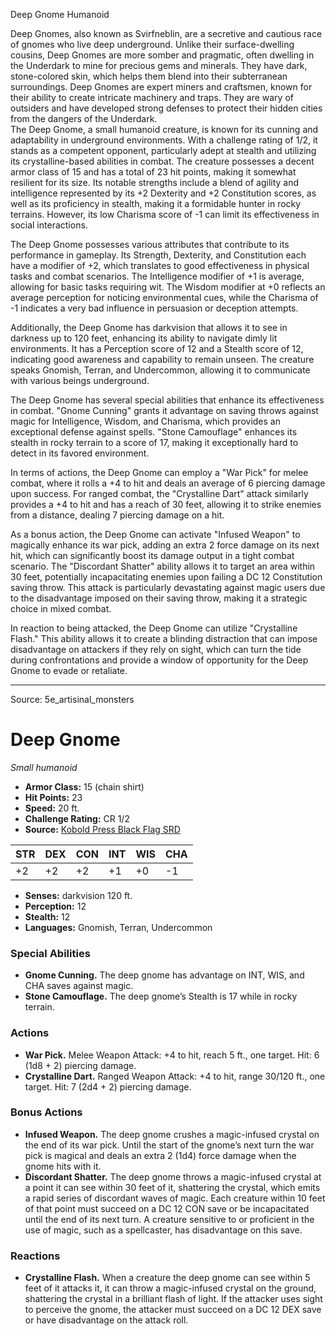 <MonsterName/>Deep Gnome</MonsterName>
<CreatureType/>Humanoid</CreatureType>

<summary>Deep Gnomes, also known as Svirfneblin, are a secretive and cautious race of gnomes who live deep underground. Unlike their surface-dwelling cousins, Deep Gnomes are more somber and pragmatic, often dwelling in the Underdark to mine for precious gems and minerals. They have dark, stone-colored skin, which helps them blend into their subterranean surroundings. Deep Gnomes are expert miners and craftsmen, known for their ability to create intricate machinery and traps. They are wary of outsiders and have developed strong defenses to protect their hidden cities from the dangers of the Underdark.</summary>

<summary>The Deep Gnome, a small humanoid creature, is known for its cunning and adaptability in underground environments. With a challenge rating of 1/2, it stands as a competent opponent, particularly adept at stealth and utilizing its crystalline-based abilities in combat. The creature possesses a decent armor class of 15 and has a total of 23 hit points, making it somewhat resilient for its size. Its notable strengths include a blend of agility and intelligence represented by its +2 Dexterity and +2 Constitution scores, as well as its proficiency in stealth, making it a formidable hunter in rocky terrains. However, its low Charisma score of -1 can limit its effectiveness in social interactions. </summary>

<detail>

The Deep Gnome possesses various attributes that contribute to its performance in gameplay. Its Strength, Dexterity, and Constitution each have a modifier of +2, which translates to good effectiveness in physical tasks and combat scenarios. The Intelligence modifier of +1 is average, allowing for basic tasks requiring wit. The Wisdom modifier at +0 reflects an average perception for noticing environmental cues, while the Charisma of -1 indicates a very bad influence in persuasion or deception attempts. 

Additionally, the Deep Gnome has darkvision that allows it to see in darkness up to 120 feet, enhancing its ability to navigate dimly lit environments. It has a Perception score of 12 and a Stealth score of 12, indicating good awareness and capability to remain unseen. The creature speaks Gnomish, Terran, and Undercommon, allowing it to communicate with various beings underground. 

The Deep Gnome has several special abilities that enhance its effectiveness in combat. "Gnome Cunning" grants it advantage on saving throws against magic for Intelligence, Wisdom, and Charisma, which provides an exceptional defense against spells. "Stone Camouflage" enhances its stealth in rocky terrain to a score of 17, making it exceptionally hard to detect in its favored environment.

In terms of actions, the Deep Gnome can employ a "War Pick" for melee combat, where it rolls a +4 to hit and deals an average of 6 piercing damage upon success. For ranged combat, the "Crystalline Dart" attack similarly provides a +4 to hit and has a reach of 30 feet, allowing it to strike enemies from a distance, dealing 7 piercing damage on a hit. 

As a bonus action, the Deep Gnome can activate "Infused Weapon" to magically enhance its war pick, adding an extra 2 force damage on its next hit, which can significantly boost its damage output in a tight combat scenario. The "Discordant Shatter" ability allows it to target an area within 30 feet, potentially incapacitating enemies upon failing a DC 12 Constitution saving throw. This attack is particularly devastating against magic users due to the disadvantage imposed on their saving throw, making it a strategic choice in mixed combat. 

In reaction to being attacked, the Deep Gnome can utilize "Crystalline Flash." This ability allows it to create a blinding distraction that can impose disadvantage on attackers if they rely on sight, which can turn the tide during confrontations and provide a window of opportunity for the Deep Gnome to evade or retaliate.</detail>



---

Source: 5e_artisinal_monsters

# Deep Gnome

*Small humanoid*

- **Armor Class:** 15 (chain shirt)
- **Hit Points:** 23
- **Speed:** 20 ft.
- **Challenge Rating:** CR 1/2
- **Source:** [Kobold Press Black Flag SRD](https://koboldpress.com/black-flag-roleplaying/)

| STR | DEX | CON | INT | WIS | CHA |
| --- | --- | --- | --- | --- | --- |
| +2 | +2 | +2 | +1 | +0 | -1 |

- **Senses:** darkvision 120 ft.
- **Perception:** 12
- **Stealth:** 12
- **Languages:** Gnomish, Terran, Undercommon

### Special Abilities

- **Gnome Cunning.** The deep gnome has advantage on INT, WIS, and CHA saves against magic.
- **Stone Camouflage.** The deep gnome’s Stealth is 17 while in rocky terrain.

### Actions

- **War Pick.** Melee Weapon Attack: +4 to hit, reach 5 ft., one target. Hit: 6 (1d8 + 2) piercing damage.
- **Crystalline Dart.** Ranged Weapon Attack: +4 to hit, range 30/120 ft., one target. Hit: 7 (2d4 + 2) piercing damage.

### Bonus Actions

- **Infused Weapon.** The deep gnome crushes a magic-infused crystal on the end of its war pick. Until the start of the gnome’s next turn the war pick is magical and deals an extra 2 (1d4) force damage when the gnome hits with it.
- **Discordant Shatter.** The deep gnome throws a magic-infused crystal at a point it can see within 30 feet of it, shattering the crystal, which emits a rapid series of discordant waves of magic. Each creature within 10 feet of that point must succeed on a DC 12 CON save or be incapacitated until the end of its next turn. A creature sensitive to or proficient in the use of magic, such as a spellcaster, has disadvantage on this save.

### Reactions

- **Crystalline Flash.** When a creature the deep gnome can see within 5 feet of it attacks it, it can throw a magic-infused crystal on the ground, shattering the crystal in a brilliant flash of light. If the attacker uses sight to perceive the gnome, the attacker must succeed on a DC 12 DEX save or have disadvantage on the attack roll.



